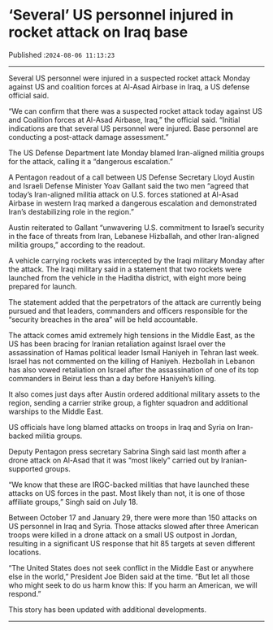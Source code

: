 # ‘Several’ US personnel injured in rocket attack on Iraq base

Published :`2024-08-06 11:13:23`

---

Several US personnel were injured in a suspected rocket attack Monday against US and coalition forces at Al-Asad Airbase in Iraq, a US defense official said.

“We can confirm that there was a suspected rocket attack today against US and Coalition forces at Al-Asad Airbase, Iraq,” the official said. “Initial indications are that several US personnel were injured. Base personnel are conducting a post-attack damage assessment.”

The US Defense Department late Monday blamed Iran-aligned militia groups for the attack, calling it a “dangerous escalation.”

A Pentagon readout of a call between US Defense Secretary Lloyd Austin and Israeli Defense Minister Yoav Gallant said the two men “agreed that today’s Iran-aligned militia attack on U.S. forces stationed at Al-Asad Airbase in western Iraq marked a dangerous escalation and demonstrated Iran’s destabilizing role in the region.”

Austin reiterated to Gallant “unwavering U.S. commitment to Israel’s security in the face of threats from Iran, Lebanese Hizballah, and other Iran-aligned militia groups,” according to the readout.

A vehicle carrying rockets was intercepted by the Iraqi military Monday after the attack. The Iraqi military said in a statement that two rockets were launched from the vehicle in the Haditha district, with eight more being prepared for launch.

The statement added that the perpetrators of the attack are currently being pursued and that leaders, commanders and officers responsible for the “security breaches in the area” will be held accountable.

The attack comes amid extremely high tensions in the Middle East, as the US has been bracing for Iranian retaliation against Israel over the assassination of Hamas political leader Ismail Haniyeh in Tehran last week. Israel has not commented on the killing of Haniyeh. Hezbollah in Lebanon has also vowed retaliation on Israel after the assassination of one of its top commanders in Beirut less than a day before Haniyeh’s killing.

It also comes just days after Austin ordered additional military assets to the region, sending a carrier strike group, a fighter squadron and additional warships to the Middle East.

US officials have long blamed attacks on troops in Iraq and Syria on Iran-backed militia groups.

Deputy Pentagon press secretary Sabrina Singh said last month after a drone attack on Al-Asad that it was “most likely” carried out by Iranian-supported groups.

“We know that these are IRGC-backed militias that have launched these attacks on US forces in the past. Most likely than not, it is one of those affiliate groups,” Singh said on July 18.

Between October 17 and January 29, there were more than 150 attacks on US personnel in Iraq and Syria. Those attacks slowed after three American troops were killed in a drone attack on a small US outpost in Jordan, resulting in a significant US response that hit 85 targets at seven different locations.

“The United States does not seek conflict in the Middle East or anywhere else in the world,” President Joe Biden said at the time. “But let all those who might seek to do us harm know this: If you harm an American, we will respond.”

This story has been updated with additional developments.

---

